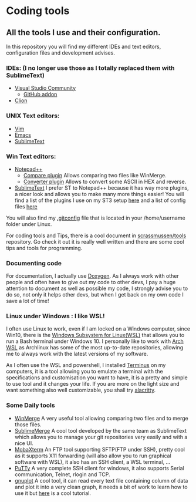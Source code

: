 # Coding tools

## All the tools I use and their configuration.

In this repository you will find my different IDEs and text editors, configuration files and development advises.

### IDEs: (I no longer use those as I totally replaced them with SublimeText)
  * [Visual Studio Community](https://visualstudio.microsoft.com/vs/community)
    - [GitHub addon](https://visualstudio.github.com/)
  * [Clion](https://www.jetbrains.com/clion/)

### UNIX Text editors:
  * [Vim](https://github.com/vim/vim)
  * [Emacs](https://www.gnu.org/software/emacs/)
  * [SublimeText](https://www.sublimetext.com/)

### Win Text editors:
  * [Notepad++](https://notepad-plus-plus.org/)
      - [Compare plugin](https://sourceforge.net/projects/npp-compare/) Allows comparing two files like WinMerge.
      - [Converter plugin](https://github.com/npp-plugins/converter) Allows to convert some ASCII in HEX and reverse.
  * [SublimeText](https://www.sublimetext.com/) I prefer ST to Notepad++ because it has way more plugins, a nicer look and allows you to make many more things easier!
  You will find a list of the plugins I use on my ST3 setup [here](https://github.com/jelek21/Coding_Tools/blob/master/ST3/STPlugins.md) and a list of config files [here](https://github.com/jelek21/Coding_Tools/blob/master/ST3/ST3Setup.md)

  You will also find my [.gitconfig](https://github.com/jelek21/Coding_Tools/blob/master/.gitconfig) file that is located in your /home/username folder under Linux.

  For coding tools and Tips, there is a cool document in [scrassmussen/tools](https://github.com/scrasmussen/tools) repository.
  Go check it out it is really well written and there are some cool tips and tools for programming.

### Documenting code
  For documentation, I actually use [Doxygen](http://www.doxygen.org/). As I always work with other people and often have to give out my code to other devs, I pay a huge attention to document as well as possible my code, I strongly advise you to do so, not only it helps other devs, but when I get back on my own code I save a lot of time!

### Linux under Windows : I like WSL!
  I often use Linux to work, even if I am locked on a Windows computer, since Win10, there is the [Windows Subsystem for Linux(WSL)](https://docs.microsoft.com/en-us/windows/wsl/about) that allows you to run a Bash terminal under Windows 10.
  I personally like to work with [Arch WSL](https://github.com/yuk7/ArchWSL) as Archlinux has some of the most up-to-date repositories, allowing me to always work with the latest versions of my software.

  As I often use the WSL and powershell, I installed [Terminus](https://eugeny.github.io/terminus/) on my computers, it is a tool allowing you to emulate a terminal with the specifications and customisation you want to have, it is a pretty and simple to use tool and it changes your life. If you are more on the light size and want something also well customizable, you shall try [alacritty](https://github.com/jwilm/alacritty).

### Some Daily tools
  * [WinMerge](http://winmerge.org/?lang=fr) A very useful tool allowing comparing two files and to merge those files.
  * [SublimeMerge](https://www.sublimemerge.com/) A cool tool developed by the same team as SublimeText which allows you to manage your git repositories very easily and with a nice UI.
  * [MobaXterm](https://winscp.net/eng/index.php) An FTP tool supporting SFTP(FTP under SSH), pretty cool as it supports X11 forwarding (will also allow you to run graphical software with WSL), it also has an SSH client, a WSL terminal, ...
  * [PuTTy](https://www.putty.org/) A very complete SSH client for windows, it also supports Serial communication, Telnet, rlogin and TCP.
  * [gnuplot](http://www.gnuplot.info/) A cool tool, it can read every text file containing column of data and plot it into a very clean graph, it needs a bit of work to learn how to use it but [here](https://people.duke.edu/~hpgavin/gnuplot.html) is a cool tutorial.
